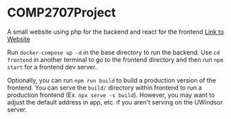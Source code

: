 # COMP2707Project
A small website using php for the backend and react for the frontend
[Link to Website](https://colli11s.myweb.cs.uwindsor.ca/COMP-2707-W23/project/frontend/build/)

Run `docker-compose up -d` in the base directory to run the backend. Use `cd frontend` in another terminal to go to the frontend directory and then run `npm start` for a frontend dev server.

Optionally, you can run `npm run build` to build a production version of the frontend. You can serve the `build/` directory within frontend to run a production frontend (Ex. `npx serve -s build`). However, you may want to adjust the default address in app, etc. if you aren't serving on the UWindsor server.
